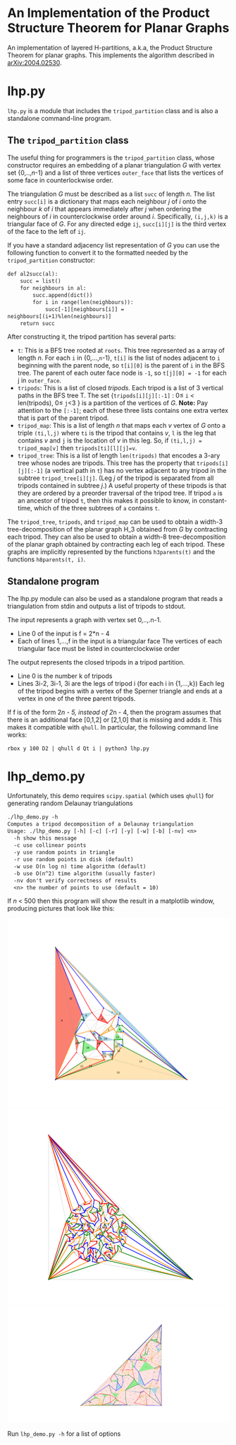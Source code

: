 # An Implementation of the Product Structure Theorem for Planar Graphs

An implementation of layered H-partitions, a.k.a, the Product Structure Theorem for planar graphs.  This implements the algorithm described in [arXiv:2004.02530](https://arxiv.org/abs/2004.02530).

# lhp.py

`lhp.py` is a module that includes the `tripod_partition` class and is also a standalone command-line program.

## The `tripod_partition` class

The useful thing for programmers is the `tripod_partition` class, whose constructor requires an embedding of a planar triangulation *G* with vertex set \{0,..,*n*-1\} and a list of three vertices `outer_face` that lists the vertices of some face in counterlockwise order.

The triangulation *G* must be described as a list `succ` of length *n*. The list entry `succ[i]` is a dictionary that maps each neighbour *j* of *i* onto the neighbour *k* of *i* that appears immediately after *j* when ordering the neighbours of *i* in counterclockwise order around *i*.  Specifically, `(i,j,k)` is a triangular face of *G*.  For any directed edge `ij`, `succ[i][j]` is the third vertex of the face to the left of `ij`.

If you have a standard adjacency list representation of *G* you can use the following function to convert it to the formatted needed by the `tripod_partition` constructor:

    def al2succ(al):
        succ = list()
        for neighbours in al:
            succ.append(dict())
            for i in range(len(neighbours)):
                succ[-1][neighbours[i]] = neighbours[(i+1)%len(neighbours)]
        return succ


After constructing it, the tripod partition has several parts:

- `t`: This is a BFS tree rooted at `roots`.  This tree represented as a array of length *n*. For each `i` in \{0,...,`n`-1\}, `t[i]` is the list of nodes adjacent to `i` beginning with the parent node, so `t[i][0]` is the parent of `i` in the BFS tree.  The parent of each outer face node is `-1`, so `t[j][0] = -1` for each j in `outer_face`.
- `tripods`: This is a list of closed *tripods*.  Each tripod is a list of 3 vertical paths in the BFS tree T.  The set \{`tripods[i][j][:-1]` : 0&le; `i` < len(tripods), 0&le; `j`<3 \}  is a partition of the vertices of *G*.  **Note:** Pay attention to the `[:-1]`; each of these three lists contains one extra vertex that is part of the parent tripod.  
- `tripod_map`: This is a list of length *n* that maps each *v* vertex of *G* onto a triple `(ti,l,j)` where `ti` is the tripod that contains *v*, `l` is the leg that contains *v* and `j` is the location of *v* in this leg.  So, if `(ti,l,j) = tripod_map[v]` then `tripods[ti][l][j]=v`.
- `tripod_tree`: This is a list of length `len(tripods)` that encodes a 3-ary tree whose nodes are tripods.  This tree has the property that `tripods[i][j][:-1]` (a vertical path in `t`) has no vertex adjacent to any tripod in the subtree `tripod_tree[i][j]`.  (Leg *j* of the tripod is separated from all tripods contained in subtree *j*.)  A useful property of these tripods is that they are ordered by a preorder traversal of the tripod tree.  If tripod `a` is an ancestor of tripod `t`, then this makes it possible to know, in constant-time, which of the three subtrees of `a` contains `t`.

The `tripod_tree`, `tripods`, and `tripod_map` can be used to obtain a width-3 tree-decomposition of the planar graph H_3 obtained from *G* by contracting each tripod.  They can also be used to obtain a width-8 tree-decomposition of the planar graph obtained by contracting each leg of each tripod.  These graphs are implicitly represented by the functions `h3parents(t)` and the functions `h8parents(t, i)`.

## Standalone program

The lhp.py module can also be used as a standalone program that reads a triangulation from stdin and outputs a list of tripods to stdout.

The input represents a graph with vertex set 0,..,.n-1.
- Line 0 of the input is f = 2*n - 4
- Each of lines 1,...,f in the input is a triangular face
The vertices of each triangular face must be listed in counterclockwise order

The output represents the closed tripods in a tripod partition.
- Line 0 is the number k of tripods
- Lines 3i-2, 3i-1, 3i are the legs of tripod i (for each i in {1,...,k})
Each leg of the tripod begins with a vertex of the Sperner triangle and ends at a vertex in one of the three parent tripods.

If f is of the form 2*n - 5, instead of 2*n - 4, then the program assumes that there is an additional face [0,1,2] or [2,1,0] that is missing and adds it. This makes it compatible with `qhull`. In particular, the following command line works:

    rbox y 100 D2 | qhull d Qt i | python3 lhp.py

# lhp_demo.py

Unfortunately, this demo requires `scipy.spatial` (which uses `qhull`) for generating random Delaunay triangulations

    ./lhp_demo.py -h
    Computes a tripod decomposition of a Delaunay triangulation
    Usage: ./lhp_demo.py [-h] [-c] [-r] [-y] [-w] [-b] [-nv] <n>
      -h show this message
      -c use collinear points
      -y use random points in triangle
      -r use random points in disk (default)
      -w use O(n log n) time algorithm (default)
      -b use O(n^2) time algorithm (usually faster)
      -nv don't verify correctness of results
      <n> the number of points to use (default = 10)

If *n* &lt; 500 then this program will show the result in a matplotlib window, producing pictures that look like this:

![tripod decomposition](figs/figure.png "Tripod decomposition")
![tripod decomposition](figs/figure2.png "Tripod decomposition")
![tripod decomposition](figs/figure3.png "Tripod decomposition")

Run `lhp_demo.py -h` for a list of options
